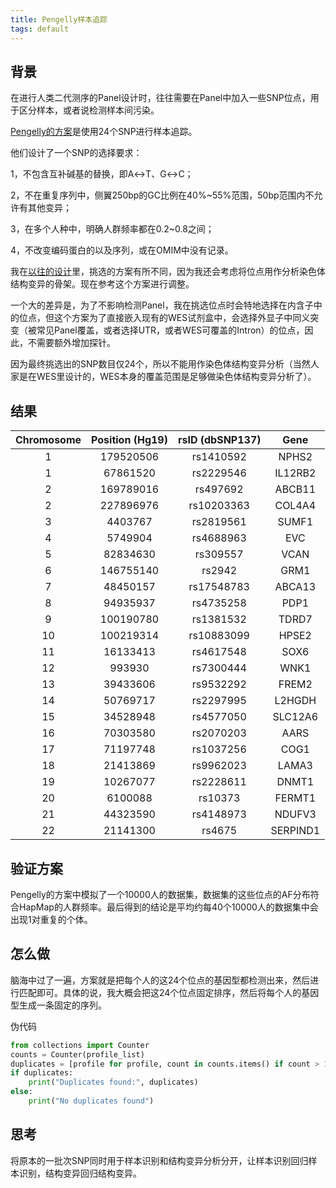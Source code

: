 ```yaml
---
title: Pengelly样本追踪
tags: default
---
```



## 背景

在进行人类二代测序的Panel设计时，往往需要在Panel中加入一些SNP位点，用于区分样本，或者说检测样本间污染。

[Pengelly的方案](https://pmc.ncbi.nlm.nih.gov/articles/PMC3978886/)是使用24个SNP进行样本追踪。

他们设计了一个SNP的选择要求：

1，不包含互补碱基的替换，即A↔️T、G↔️C；

2，不在重复序列中，侧翼250bp的GC比例在40%~55%范围，50bp范围内不允许有其他变异；

3，在多个人种中，明确人群频率都在0.2~0.8之间；

4，不改变编码蛋白的以及序列，或在OMIM中没有记录。

我在[以往的设计](https://pzweuj.github.io/posts/QC_SNP)里，挑选的方案有所不同，因为我还会考虑将位点用作分析染色体结构变异的骨架。现在参考这个方案进行调整。


一个大的差异是，为了不影响检测Panel，我在挑选位点时会特地选择在内含子中的位点，但这个方案为了直接嵌入现有的WES试剂盒中，会选择外显子中同义突变（被常见Panel覆盖，或者选择UTR，或者WES可覆盖的Intron）的位点，因此，不需要额外增加探针。

因为最终挑选出的SNP数目仅24个，所以不能用作染色体结构变异分析（当然人家是在WES里设计的，WES本身的覆盖范围是足够做染色体结构变异分析了）。


## 结果

| Chromosome | Position (Hg19) | rsID (dbSNP137) |   Gene   |
| :--------: | :-------------: | :-------------: | :------: |
|     1      |    179520506    |    rs1410592    |  NPHS2   |
|     1      |    67861520     |    rs2229546    | IL12RB2  |
|     2      |    169789016    |    rs497692     |  ABCB11  |
|     2      |    227896976    |   rs10203363    |  COL4A4  |
|     3      |     4403767     |    rs2819561    |  SUMF1   |
|     4      |     5749904     |    rs4688963    |   EVC    |
|     5      |    82834630     |    rs309557     |   VCAN   |
|     6      |    146755140    |     rs2942      |   GRM1   |
|     7      |    48450157     |   rs17548783    |  ABCA13  |
|     8      |    94935937     |    rs4735258    |   PDP1   |
|     9      |    100190780    |    rs1381532    |  TDRD7   |
|     10     |    100219314    |   rs10883099    |  HPSE2   |
|     11     |    16133413     |    rs4617548    |   SOX6   |
|     12     |     993930      |    rs7300444    |   WNK1   |
|     13     |    39433606     |    rs9532292    |  FREM2   |
|     14     |    50769717     |    rs2297995    |  L2HGDH  |
|     15     |    34528948     |    rs4577050    | SLC12A6  |
|     16     |    70303580     |    rs2070203    |   AARS   |
|     17     |    71197748     |    rs1037256    |   COG1   |
|     18     |    21413869     |    rs9962023    |  LAMA3   |
|     19     |    10267077     |    rs2228611    |  DNMT1   |
|     20     |     6100088     |     rs10373     |  FERMT1  |
|     21     |    44323590     |    rs4148973    |  NDUFV3  |
|     22     |    21141300     |     rs4675      | SERPIND1 |


## 验证方案

Pengelly的方案中模拟了一个10000人的数据集，数据集的这些位点的AF分布符合HapMap的人群频率。最后得到的结论是平均约每40个10000人的数据集中会出现1对重复的个体。


## 怎么做

脑海中过了一遍，方案就是把每个人的这24个位点的基因型都检测出来，然后进行匹配即可。具体的说，我大概会把这24个位点固定排序，然后将每个人的基因型生成一条固定的序列。

伪代码

```python
from collections import Counter
counts = Counter(profile_list)
duplicates = [profile for profile, count in counts.items() if count > 1]
if duplicates:
    print("Duplicates found:", duplicates)
else:
    print("No duplicates found")
```

## 思考

将原本的一批次SNP同时用于样本识别和结构变异分析分开，让样本识别回归样本识别，结构变异回归结构变异。



